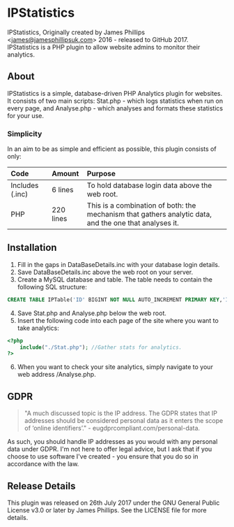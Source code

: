 # IPStatistics
IPStatistics, Originally created by James Phillips <[james@jamesphillipsuk.com](mailto:james@jamesphillipsuk.com "Send a Message")> 2016 - released to GitHub 2017.  
IPStatistics is a PHP plugin to allow website admins to monitor their analytics.

## About
IPStatistics is a simple, database-driven PHP Analytics plugin for websites.  It consists of two main scripts: Stat.php  - which logs statistics when run on every page, and Analyse.php - which analyses and formats these statistics for your use.

### Simplicity
In an aim to be as simple and efficient as possible, this plugin consists of only:

| Code            | Amount    | Purpose                                                                                                |
|:--------------- |:--------- |:------------------------------------------------------------------------------------------------------ |
| Includes (.inc) | 6 lines   | To hold database login data above the web root.                                                        |
| PHP             | 220 lines | This is a combination of both: the mechanism that gathers analytic data, and the one that analyses it. |

## Installation
1. Fill in the gaps in DataBaseDetails.inc with your database login details.
2. Save DataBaseDetails.inc above the web root on your server.
3. Create a MySQL database and table.  The table needs to contain the following SQL structure: 
```SQL
CREATE TABLE IPTable('ID' BIGINT NOT NULL AUTO_INCREMENT PRIMARY KEY,'IP' VARCHAR(25) NOT NULL,'Date' DATE NOT NULL,Time VARCHAR(10) NOT NULL,'Month' INT(11) NOT NULL);
```
4. Save Stat.php and Analyse.php below the web root.
5. Insert the following code into each page of the site where you want to take analytics:
```PHP
<?php
	include("./Stat.php"); //Gather stats for analytics.
?>
```
6. When you want to check your site analytics, simply navigate to your web address /Analyse.php.

## GDPR
>"A much discussed topic is the IP address. The GDPR states that IP addresses should be considered personal data as it enters the scope of ‘online identifiers’." - eugdprcompliant.com/personal-data.  

As such, you should handle IP addresses as you would with any personal data under GDPR.  I'm not here to offer legal advice, but I ask that if you choose to use software I've created - you ensure that you do so in accordance with the law.

## Release Details
This plugin was released on 26th July 2017 under the GNU General Public License v3.0 or later by James Phillips.  See the LICENSE file for more details.
